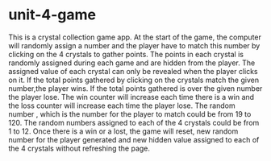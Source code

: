 # unit-4-game
This is a crystal collection game app. At the start of the game, the computer will randomly assign a number and the player have to match this number by clicking on the 4 crystals to gather points. The points in each crystal is randomly assigned during each game and are hidden from the player. The assigned value of each crystal can only be revealed when the player clicks on it. If the total points gathered by clicking on the crystals match the given number,the player wins. If the total points gathered is over the given number the player lose. The win counter will increase each time there is a win and the loss counter will increase each time the player lose. The random number , which is the number for the player to match could be from 19 to 120. The random numbers assigned to each of the 4 crystals could be from 1 to 12. Once there is a win or a lost, the game will reset, new random number for the player generated and new hidden value assigned to each of the 4 crystals without refreshing the page. 
